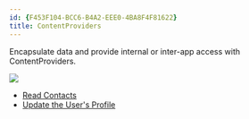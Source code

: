 ```yaml
---
id: {F453F104-BCC6-B4A2-EEE0-4BA8F4F81622}  
title: ContentProviders  
---
```


Encapsulate data and provide internal or inter-app access with
ContentProviders.

 [ ![](Images/contentproviders.png)](Images/contentproviders.png)

-   [Read Contacts](/recipes/android/data/contentproviders/read_contacts) 
-   [Update the User's Profile](/recipes/android/data/contentproviders/update_the_users_profile)